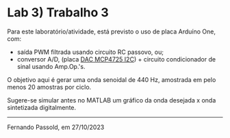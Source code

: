 # Lab 3) Trabalho 3

Para este laboratório/atividade, está previsto o uso de placa Arduíno One, com:

* saída PWM filtrada usando circuito RC passovo, ou;
* conversor A/D, (placa [DAC MCP4725 I2C](https://www.makerhero.com/produto/conversor-digital-analogico-dac-mcp4725-i2c/)) + circuito condicionador de sinal usando Amp.Op.'s.

O objetivo aqui é gerar uma onda senoidal de 440 Hz, amostrada em pelo menos 20 amostras por ciclo.

Sugere-se simular antes no MATLAB um gráfico da onda desejada x onda sintetizada digitalmente.

---

Fernando Passold, em 27/10/2023
